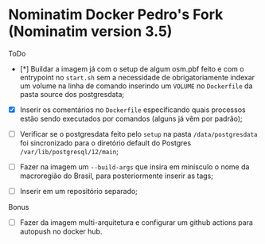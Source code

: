 # Nominatim Docker Pedro's Fork (Nominatim version 3.5)

ToDo

- [*] Buildar a imagem já com o setup de algum osm.pbf feito e com o entrypoint no `start.sh` sem a necessidade de obrigatoriamente indexar um volume na linha de comando inserindo um `VOLUME` no `Dockerfile` da pasta source dos postgresdata;

- [X] Inserir os comentários no `Dockerfile` especificando quais processos estão sendo executados por comandos (alguns já vêm por padrão);

- [ ] Verificar se o postgresdata feito pelo `setup` na pasta `/data/postgresdata` foi sincronizado para o diretório default do Postgres `/var/lib/postgresql/12/main`;

- [ ] Fazer na imagem um `--build-args` que insira em minísculo o nome da macroregião do Brasil, para posteriormente inserir as tags;

- [ ] Inserir em um repositório separado;

Bonus
    
- [ ] Fazer da imagem multi-arquitetura e configurar um github actions para autopush no docker hub. 

